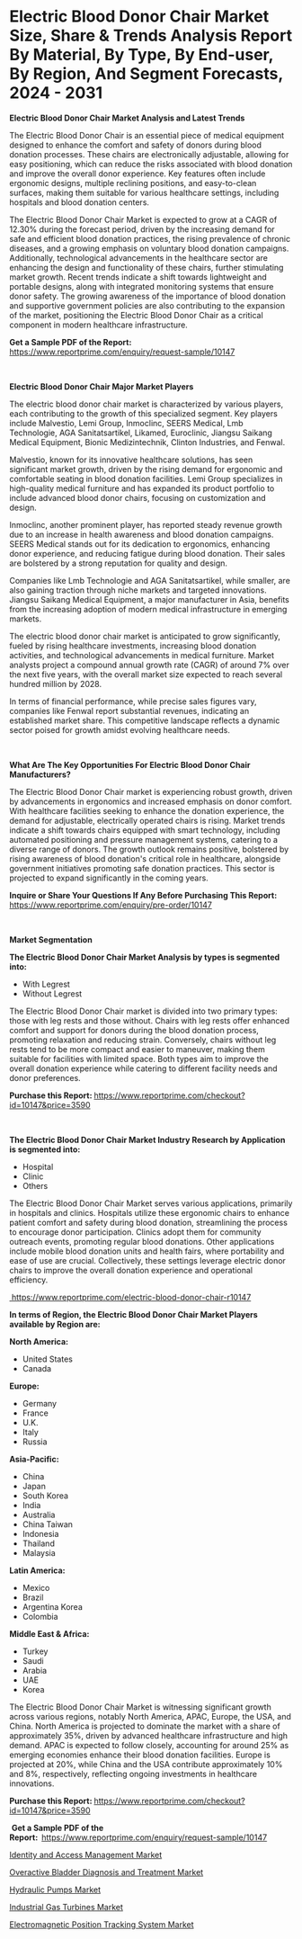 <p><h1>Electric Blood Donor Chair Market Size, Share & Trends Analysis Report By Material, By Type, By End-user, By Region, And Segment Forecasts, 2024 - 2031</h1></p><p><strong>Electric Blood Donor Chair Market Analysis and Latest Trends</strong></p>
<p><p>The Electric Blood Donor Chair is an essential piece of medical equipment designed to enhance the comfort and safety of donors during blood donation processes. These chairs are electronically adjustable, allowing for easy positioning, which can reduce the risks associated with blood donation and improve the overall donor experience. Key features often include ergonomic designs, multiple reclining positions, and easy-to-clean surfaces, making them suitable for various healthcare settings, including hospitals and blood donation centers.</p><p>The Electric Blood Donor Chair Market is expected to grow at a CAGR of 12.30% during the forecast period, driven by the increasing demand for safe and efficient blood donation practices, the rising prevalence of chronic diseases, and a growing emphasis on voluntary blood donation campaigns. Additionally, technological advancements in the healthcare sector are enhancing the design and functionality of these chairs, further stimulating market growth. Recent trends indicate a shift towards lightweight and portable designs, along with integrated monitoring systems that ensure donor safety. The growing awareness of the importance of blood donation and supportive government policies are also contributing to the expansion of the market, positioning the Electric Blood Donor Chair as a critical component in modern healthcare infrastructure.</p></p>
<p><strong>Get a Sample PDF of the Report:&nbsp;</strong> <a href="https://www.reportprime.com/enquiry/request-sample/10147?utm_campaign=1720&utm_medium=2&utm_source=Github&utm_content=ia&utm_term=28112024&utm_id=electric-blood-donor-chair">https://www.reportprime.com/enquiry/request-sample/10147</a></p>
<p>&nbsp;</p>
<p><strong>Electric Blood Donor Chair Major Market Players</strong></p>
<p><p>The electric blood donor chair market is characterized by various players, each contributing to the growth of this specialized segment. Key players include Malvestio, Lemi Group, Inmoclinc, SEERS Medical, Lmb Technologie, AGA Sanitatsartikel, Likamed, Euroclinic, Jiangsu Saikang Medical Equipment, Bionic Medizintechnik, Clinton Industries, and Fenwal. </p><p>Malvestio, known for its innovative healthcare solutions, has seen significant market growth, driven by the rising demand for ergonomic and comfortable seating in blood donation facilities. Lemi Group specializes in high-quality medical furniture and has expanded its product portfolio to include advanced blood donor chairs, focusing on customization and design.</p><p>Inmoclinc, another prominent player, has reported steady revenue growth due to an increase in health awareness and blood donation campaigns. SEERS Medical stands out for its dedication to ergonomics, enhancing donor experience, and reducing fatigue during blood donation. Their sales are bolstered by a strong reputation for quality and design.</p><p>Companies like Lmb Technologie and AGA Sanitatsartikel, while smaller, are also gaining traction through niche markets and targeted innovations. Jiangsu Saikang Medical Equipment, a major manufacturer in Asia, benefits from the increasing adoption of modern medical infrastructure in emerging markets.</p><p>The electric blood donor chair market is anticipated to grow significantly, fueled by rising healthcare investments, increasing blood donation activities, and technological advancements in medical furniture. Market analysts project a compound annual growth rate (CAGR) of around 7% over the next five years, with the overall market size expected to reach several hundred million by 2028. </p><p>In terms of financial performance, while precise sales figures vary, companies like Fenwal report substantial revenues, indicating an established market share. This competitive landscape reflects a dynamic sector poised for growth amidst evolving healthcare needs.</p></p>
<p>&nbsp;</p>
<p><strong>What Are The Key Opportunities For Electric Blood Donor Chair Manufacturers?</strong></p>
<p><p>The Electric Blood Donor Chair market is experiencing robust growth, driven by advancements in ergonomics and increased emphasis on donor comfort. With healthcare facilities seeking to enhance the donation experience, the demand for adjustable, electrically operated chairs is rising. Market trends indicate a shift towards chairs equipped with smart technology, including automated positioning and pressure management systems, catering to a diverse range of donors. The growth outlook remains positive, bolstered by rising awareness of blood donation's critical role in healthcare, alongside government initiatives promoting safe donation practices. This sector is projected to expand significantly in the coming years.</p></p>
<p><strong>Inquire or Share Your Questions If Any Before Purchasing This Report:</strong> <a href="https://www.reportprime.com/enquiry/pre-order/10147?utm_campaign=1720&utm_medium=2&utm_source=Github&utm_content=ia&utm_term=28112024&utm_id=electric-blood-donor-chair">https://www.reportprime.com/enquiry/pre-order/10147</a></p>
<p>&nbsp;</p>
<p><strong>Market Segmentation</strong></p>
<p><strong>The Electric Blood Donor Chair Market Analysis by types is segmented into:</strong></p>
<p><ul><li>With Legrest</li><li>Without Legrest</li></ul></p>
<p><p>The Electric Blood Donor Chair market is divided into two primary types: those with leg rests and those without. Chairs with leg rests offer enhanced comfort and support for donors during the blood donation process, promoting relaxation and reducing strain. Conversely, chairs without leg rests tend to be more compact and easier to maneuver, making them suitable for facilities with limited space. Both types aim to improve the overall donation experience while catering to different facility needs and donor preferences.</p></p>
<p><strong>Purchase this Report:&nbsp;</strong><a href="https://www.reportprime.com/checkout?id=10147&price=3590&utm_campaign=1720&utm_medium=2&utm_source=Github&utm_content=ia&utm_term=28112024&utm_id=electric-blood-donor-chair">https://www.reportprime.com/checkout?id=10147&price=3590</a></p>
<p>&nbsp;</p>
<p><strong>The Electric Blood Donor Chair Market Industry Research by Application is segmented into:</strong></p>
<p><ul><li>Hospital</li><li>Clinic</li><li>Others</li></ul></p>
<p><p>The Electric Blood Donor Chair Market serves various applications, primarily in hospitals and clinics. Hospitals utilize these ergonomic chairs to enhance patient comfort and safety during blood donation, streamlining the process to encourage donor participation. Clinics adopt them for community outreach events, promoting regular blood donations. Other applications include mobile blood donation units and health fairs, where portability and ease of use are crucial. Collectively, these settings leverage electric donor chairs to improve the overall donation experience and operational efficiency.</p></p>
<p><a href="https://www.reportprime.com/electric-blood-donor-chair-r10147?utm_campaign=1720&utm_medium=2&utm_source=Github&utm_content=ia&utm_term=28112024&utm_id=electric-blood-donor-chair">&nbsp;https://www.reportprime.com/electric-blood-donor-chair-r10147</a></p>
<p><strong>In terms of Region, the Electric Blood Donor Chair Market Players available by Region are:</strong></p>
<p>
    <p> <strong> North America: </strong>
        <ul>
            <li>United States</li>
            <li>Canada</li>
        </ul>
        </p> 
    <p> <strong> Europe: </strong>
        <ul>
            <li>Germany</li>
            <li>France</li>
            <li>U.K.</li>
            <li>Italy</li>
            <li>Russia</li>
        </ul>
        </p> 
    <p> <strong> Asia-Pacific: </strong>
        <ul>
            <li>China</li>
            <li>Japan</li>
            <li>South Korea</li>
            <li>India</li>
            <li>Australia</li>
            <li>China Taiwan</li>
            <li>Indonesia</li>
            <li>Thailand</li>
            <li>Malaysia</li>
        </ul>
        </p> 
    <p> <strong> Latin America: </strong>
        <ul>
            <li>Mexico</li>
            <li>Brazil</li>
            <li>Argentina Korea</li>
            <li>Colombia</li>
        </ul>
        </p> 
    <p> <strong> Middle East & Africa: </strong>
        <ul>
            <li>Turkey</li>
            <li>Saudi</li>
            <li>Arabia</li>
            <li>UAE</li>
            <li>Korea</li>
        </ul>
    </p>
    </p>
<p><p>The Electric Blood Donor Chair Market is witnessing significant growth across various regions, notably North America, APAC, Europe, the USA, and China. North America is projected to dominate the market with a share of approximately 35%, driven by advanced healthcare infrastructure and high demand. APAC is expected to follow closely, accounting for around 25% as emerging economies enhance their blood donation facilities. Europe is projected at 20%, while China and the USA contribute approximately 10% and 8%, respectively, reflecting ongoing investments in healthcare innovations.</p></p>
<p><strong>Purchase this Report: </strong><a href="https://www.reportprime.com/checkout?id=10147&price=3590&utm_campaign=1720&utm_medium=2&utm_source=Github&utm_content=ia&utm_term=28112024&utm_id=electric-blood-donor-chair">https://www.reportprime.com/checkout?id=10147&price=3590</a></p>
<p>&nbsp;<strong>Get a Sample PDF of the Report:&nbsp;&nbsp;</strong><a href="https://www.reportprime.com/enquiry/request-sample/10147?utm_campaign=1720&utm_medium=2&utm_source=Github&utm_content=ia&utm_term=28112024&utm_id=electric-blood-donor-chair">https://www.reportprime.com/enquiry/request-sample/10147</a></p>
<p><strong></strong></p>
<p><p><a href="https://www.linkedin.com/pulse/aligning-strategies-growth-identity-access-management-5ymyc?utm_campaign=1720&utm_medium=2&utm_source=Github&utm_content=ia&utm_term=28112024&utm_id=electric-blood-donor-chair">Identity and Access Management Market</a></p><p><a href="https://issuu.com/reportprime-2/docs/overactive-bladder-diagnosis-and-tr_81a0f4801ae4ea?utm_campaign=1720&utm_medium=2&utm_source=Github&utm_content=ia&utm_term=28112024&utm_id=electric-blood-donor-chair">Overactive Bladder Diagnosis and Treatment Market</a></p><p><a href="https://www.linkedin.com/pulse/navigating-global-hydraulic-pumps-market-from-trends-strategy-sezke?utm_campaign=1720&utm_medium=2&utm_source=Github&utm_content=ia&utm_term=28112024&utm_id=electric-blood-donor-chair">Hydraulic Pumps Market</a></p><p><a href="https://www.linkedin.com/pulse/industrial-gas-turbines-market-trends-strategic-insights-2024-jqlfe?utm_campaign=1720&utm_medium=2&utm_source=Github&utm_content=ia&utm_term=28112024&utm_id=electric-blood-donor-chair">Industrial Gas Turbines Market</a></p><p><a href="https://issuu.com/reportprime-2/docs/electromagnetic-position-tracking-s_7438d6c594068c?utm_campaign=1720&utm_medium=2&utm_source=Github&utm_content=ia&utm_term=28112024&utm_id=electric-blood-donor-chair">Electromagnetic Position Tracking System Market</a></p></p>
